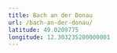```yaml
---
title: Bach an der Donau
url: /bach-an-der-donau/
latitude: 49.0209775
longitude: 12.303235200000001
---
```


